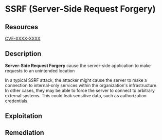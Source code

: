 # SSRF (Server-Side Request Forgery)

## Resources

[CVE-XXXX-XXXX](https://www.example.com/)

## Description

**Server-Side Request Forgery** cause the server-side application to make requests
to an unintended location

In a typical SSRF attack, the attacker might cause the server
to make a connection to internal-only services within the organization's
infrastructure. In other cases, they may be able to force the server to connect
to arbitrary external systems. This could leak sensitive data, such as
authorization credentials.

## Exploitation



## Remediation


